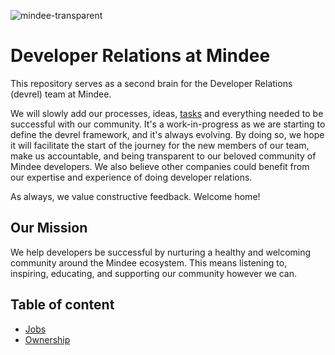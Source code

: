 ![mindee-transparent](https://user-images.githubusercontent.com/1170989/130641500-0f72dab7-3b19-4e0c-a267-6bcec9a3ff6e.png)

# Developer Relations at Mindee
This repository serves as a second brain for the Developer Relations (devrel) team at Mindee.

We will slowly add our processes, ideas, [tasks](https://github.com/mindee/devrel/issues) and everything needed to be successful with our community. It's a work-in-progress as we are starting to define the devrel framework, and it's always evolving. By doing so, we hope it will facilitate the start of the journey for the new members of our team, make us accountable, and being transparent to our beloved community of Mindee developers. We also believe other companies could benefit from our expertise and experience of doing developer relations.

As always, we value constructive feedback. Welcome home!

## Our Mission
We help developers be successful by nurturing a healthy and welcoming community around the Mindee ecosystem. This means listening to, inspiring, educating, and supporting our community however we can.


## Table of content
- [ Jobs ](jobs/jobs.md)
- [Ownership](devrel/ownership.md)
